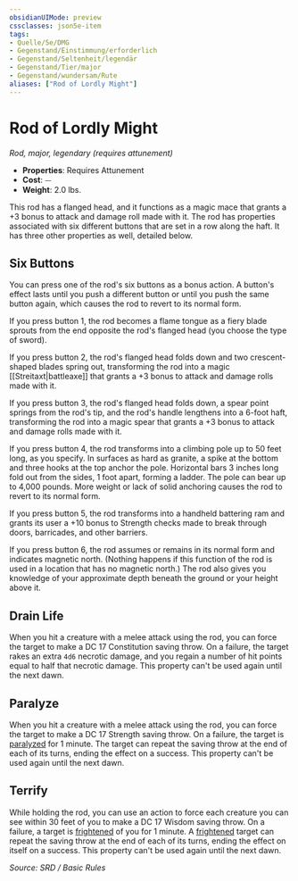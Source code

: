 ```yaml
---
obsidianUIMode: preview
cssclasses: json5e-item
tags:
- Quelle/5e/DMG
- Gegenstand/Einstimmung/erforderlich
- Gegenstand/Seltenheit/legendär
- Gegenstand/Tier/major
- Gegenstand/wundersam/Rute
aliases: ["Rod of Lordly Might"]
---
```

# Rod of Lordly Might
*Rod, major, legendary (requires attunement)*  

- **Properties**: Requires Attunement
- **Cost**: ⏤
- **Weight**: 2.0 lbs.

This rod has a flanged head, and it functions as a magic mace that grants a +3 bonus to attack and damage roll made with it. The rod has properties associated with six different buttons that are set in a row along the haft. It has three other properties as well, detailed below.

## Six Buttons

You can press one of the rod's six buttons as a bonus action. A button's effect lasts until you push a different button or until you push the same button again, which causes the rod to revert to its normal form.

If you press button 1, the rod becomes a flame tongue as a fiery blade sprouts from the end opposite the rod's flanged head (you choose the type of sword).

If you press button 2, the rod's flanged head folds down and two crescent-shaped blades spring out, transforming the rod into a magic [[Streitaxt|battleaxe]] that grants a +3 bonus to attack and damage rolls made with it.

If you press button 3, the rod's flanged head folds down, a spear point springs from the rod's tip, and the rod's handle lengthens into a 6-foot haft, transforming the rod into a magic spear that grants a +3 bonus to attack and damage rolls made with it.

If you press button 4, the rod transforms into a climbing pole up to 50 feet long, as you specify. In surfaces as hard as granite, a spike at the bottom and three hooks at the top anchor the pole. Horizontal bars 3 inches long fold out from the sides, 1 foot apart, forming a ladder. The pole can bear up to 4,000 pounds. More weight or lack of solid anchoring causes the rod to revert to its normal form.

If you press button 5, the rod transforms into a handheld battering ram and grants its user a +10 bonus to Strength checks made to break through doors, barricades, and other barriers.

If you press button 6, the rod assumes or remains in its normal form and indicates magnetic north. (Nothing happens if this function of the rod is used in a location that has no magnetic north.) The rod also gives you knowledge of your approximate depth beneath the ground or your height above it.

## Drain Life

When you hit a creature with a melee attack using the rod, you can force the target to make a DC 17 Constitution saving throw. On a failure, the target rakes an extra `4d6` necrotic damage, and you regain a number of hit points equal to half that necrotic damage. This property can't be used again until the next dawn.

## Paralyze

When you hit a creature with a melee attack using the rod, you can force the target to make a DC 17 Strength saving throw. On a failure, the target is [paralyzed](rules/conditions.md#paralyzed) for 1 minute. The target can repeat the saving throw at the end of each of its turns, ending the effect on a success. This property can't be used again until the next dawn.

## Terrify

While holding the rod, you can use an action to force each creature you can see within 30 feet of you to make a DC 17 Wisdom saving throw. On a failure, a target is [frightened](rules/conditions.md#frightened) of you for 1 minute. A [frightened](rules/conditions.md#frightened) target can repeat the saving throw at the end of each of its turns, ending the effect on itself on a success. This property can't be used again until the next dawn.

*Source: SRD / Basic Rules*